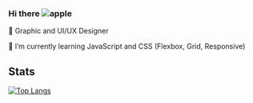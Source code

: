 ### Hi there ![apple](https://user-images.githubusercontent.com/8073781/142518708-cd623809-3bce-4aaa-a66f-e21446529ff0.gif)

👧 Graphic and UI/UX Designer

🌱 I’m currently learning JavaScript and CSS (Flexbox, Grid, Responsive)

## Stats
[![Top Langs](https://github-readme-stats.vercel.app/api/top-langs/?username=lenavieites)](https://github.com/anuraghazra/github-readme-stats)

